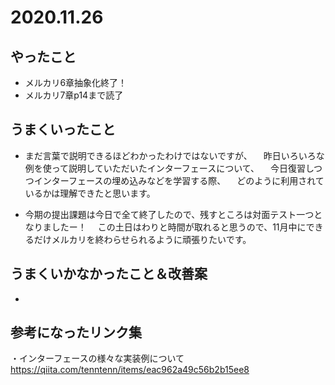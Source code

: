 # 2020.11.26

## やったこと

- メルカリ6章抽象化終了！
- メルカリ7章p14まで読了

## うまくいったこと

- まだ言葉で説明できるほどわかったわけではないですが、
　昨日いろいろな例を使って説明していただいたインターフェースについて、
　今日復習しつつインターフェースの埋め込みなどを学習する際、
　どのように利用されているかは理解できたと思います。

- 今期の提出課題は今日で全て終了したので、残すところは対面テスト一つとなりましたー！
　この土日はわりと時間が取れると思うので、11月中にできるだけメルカリを終わらせられるように頑張りたいです。

## うまくいかなかったこと＆改善案

-

## 参考になったリンク集

・インターフェースの様々な実装例について
https://qiita.com/tenntenn/items/eac962a49c56b2b15ee8